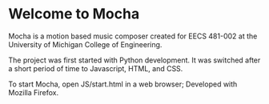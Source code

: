 # Welcome to Mocha

Mocha is a motion based music composer created for EECS 481-002 at the University of Michigan College of Engineering.

The project was first started with Python development. It was switched after a short period of time to Javascript, HTML, and CSS.

To start Mocha, open JS/start.html in a web browser; Developed with Mozilla Firefox.